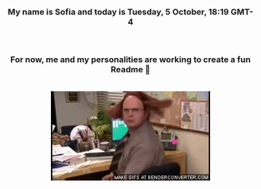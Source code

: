 


<div align="center">
<h3 >My name is Sofia and today is Tuesday, 5 October, 18:19 GMT-4</h3><br>
<h3 >For now, me and my personalities are working to create a fun Readme 👋
</h3><br>
<img src='img/dwight.gif' alt='working...'/>
</div>

